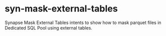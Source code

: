 # syn-mask-external-tables
Synapse Mask External Tables intents to show how to mask parquet files in Dedicated SQL Pool using external tables. 
